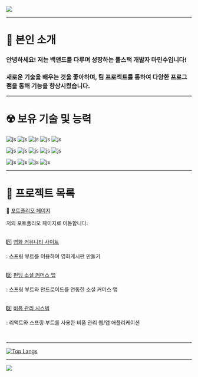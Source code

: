 <img src="https://capsule-render.vercel.app/api?type=waving&color=BDBDC8&height=150&section=header" />
<hr>
<h1>🚀 본인 소개</h1>
<h3>안녕하세요! 저는 백앤드를 다루며 성장하는 풀스택 개발자 마민수입니다!</h3>
<h3>새로운 기술을 배우는 것을 좋아하며, 팀 프로젝트를 통하여 다양한 프로그램을 통해 기능을 향상시켰습니다. </h3>
<hr>

<h1>☢️ 보유 기술 및 능력</h1>

![js](https://img.shields.io/badge/Java-ED8B00?style=for-the-badge&logo=openjdk&logoColor=white)
![js](https://img.shields.io/badge/JavaScript-F7DF1E?style=for-the-badge&logo=JavaScript&logoColor=white)
![js](https://img.shields.io/badge/Android-3DDC84?style=for-the-badge&logo=android&logoColor=white)
![js](https://img.shields.io/badge/Spring-6DB33F?style=for-the-badge&logo=spring&logoColor=white)
![js](https://img.shields.io/badge/MySQL-00000F?style=for-the-badge&logo=mysql&logoColor=white)

![js](https://img.shields.io/badge/Oracle-F80000?style=for-the-badge&logo=oracle&logoColor=black)
![js](https://img.shields.io/badge/Kotlin-0095D5?&style=for-the-badge&logo=kotlin&logoColor=white)
![js](https://img.shields.io/badge/HTML5-E34F26?style=for-the-badge&logo=html5&logoColor=white)
![js](https://img.shields.io/badge/jQuery-0769AD?style=for-the-badge&logo=jquery&logoColor=white)
![js](https://img.shields.io/badge/React-20232A?style=for-the-badge&logo=react&logoColor=61DAFB)

![js](https://img.shields.io/badge/Bootstrap-563D7C?style=for-the-badge&logo=bootstrap&logoColor=white)
![js](https://img.shields.io/badge/GitHub-100000?style=for-the-badge&logo=github&logoColor=white)
![js](https://img.shields.io/badge/GIT-E44C30?style=for-the-badge&logo=git&logoColor=white)
![js](https://img.shields.io/badge/Amazon_AWS-232F3E?style=for-the-badge&logo=amazon-aws&logoColor=white)
<hr>

<h1>🎰 프로젝트 목록</h1>
🏡   <a href="https://github.com/minsu0604/minsu_portfolio">포트폴리오 페이지</a><p> 저의 포트폴리오 페이지로 이동합니다.</p>
<br>
1️⃣   <a href="https://github.com/minsu0604/minsu_spring_project">영화 커뮤니티 사이트</a><p> : 스프링 부트를 이용하여 영화게시판 만들기</p>
<br>
2️⃣   <a href="https://github.com/minsu0604/minsu_spring-kotlin_project">펀딩 소셜 커머스 앱</a><p> : 스프링 부트와 안드로이드를 연동한 소셜 커머스 앱</p>
<br>
3️⃣   <a href="https://github.com/minsu0604/minsu_spring-kotlin-react_project">비품 관리 시스템</a><p> : 리액트와 스프링 부트를 사용한 비품 관리 웹/앱 애플리케이션</p>
<br>
<hr>

[![Top Langs](https://github-readme-stats.vercel.app/api/top-langs/?username=minsu0604)](https://github.com/anuraghazra/github-readme-stats)
<hr>
<img src="https://capsule-render.vercel.app/api?type=waving&color=BDBDC8&height=150&section=footer" />
